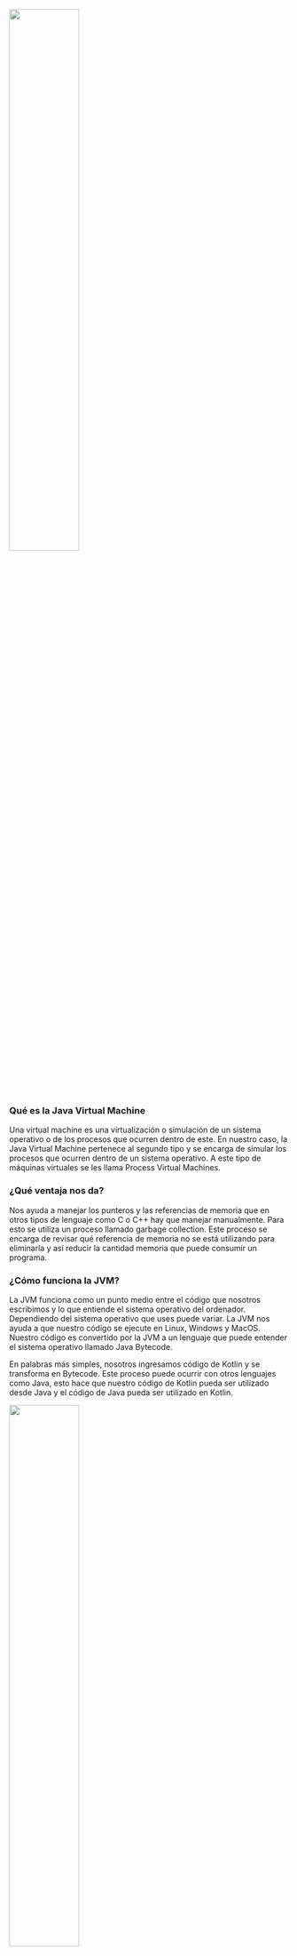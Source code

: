 
<img src="./static/images/kotlin.png" style="width:50%;"/>

### Qué es la Java Virtual Machine

Una virtual machine es una virtualización o simulación de un sistema operativo o de los procesos que ocurren dentro de este. En nuestro caso, la Java Virtual Machine pertenece al segundo tipo y se encarga de simular los procesos que ocurren dentro de un sistema operativo. A este tipo de máquinas virtuales se les llama Process Virtual Machines.

### ¿Qué ventaja nos da?

Nos ayuda a manejar los punteros y las referencias de memoria que en otros tipos de lenguaje como C o C++ hay que manejar manualmente. Para esto se utiliza un proceso llamado garbage collection. Este proceso se encarga de revisar qué referencia de memoria no se está utilizando para eliminarla y así reducir la cantidad memoria que puede consumir un programa.

### ¿Cómo funciona la JVM?

La JVM funciona como un punto medio entre el código que nosotros escribimos y lo que entiende el sistema operativo del ordenador. Dependiendo del sistema operativo que uses puede variar. La JVM nos ayuda a que nuestro código se ejecute en Linux, Windows y MacOS. Nuestro código es convertido por la JVM a un lenguaje que puede entender el sistema operativo llamado Java Bytecode.

En palabras más simples, nosotros ingresamos código de Kotlin y se transforma en Bytecode. Este proceso puede ocurrir con otros lenguajes como Java, esto hace que nuestro código de Kotlin pueda ser utilizado desde Java y el código de Java pueda ser utilizado en Kotlin.


<img src="./static/images/kotlin_924.png" style="width:50%;margin-left: auto; margin-right: auto"/>



### Carpetas y ficheros a la izquierda

SI inician con un ** punto “.” **, guardan información de nuestro proyecto.

* “gradle” es un sistema de compilacion de Android
* "build" carpeta que almacena el codigo compilado por gradle
* "src" carpeta más importante donde se encuentra nuestro codigo
* _‘main.kt’ _ fichero que sirve como punto de entrada para el desarrollo de nuestra app
* "test" carpeta de tests necesarios para la app
* _‘build.gradle.kts’ _ fichero que contiene la configuración de como funciona el proyecto, versiones, dependencias, etc.
* _‘gradle.properties’ _ fichero que permite declarar propiedades del proyecto
* ’seetings.gradle.kts’ fichero para especificar propiedades del proyecto


### Variables en Kotlin

var = valores que pueden cambiar
val = valores que no pueden cambiar
const val = valores que no deben camiar nunca, se declaran fuera de las funciones

Declarar variables

{var/val/const val} {nombreVariable} : {Tipo de dato (opcional)} = {valor}


```java
const val PI = 3.1415 //constante

fun main(args: Array<String>) {
    println("Hello World!")
    var optionA = 80 //variable mutable
    println( "numero: "+optionA)
    optionA = 50
    println( "numero cambiado: "+  optionA )

    val name = "susana" //variable inmutable
    println("name: "+ name )
    println("pi"+PI)

```

### Modificadores y tipos de datos en Kotlin

¿Qué es un dato primitivo
Tipos de datos originales de un lenguaje de programación. En Kotlin lo son los enteros, booleanos y cadenas de texto

¿Qué es un objeto
Es una combinación de variables, funciones y otros objetos.
En Kotlin todo es un objeto, se convierten los datos primitivos a un objeto para obtener algunas ventajas como:

Crear funciones especificas para el objeto que ayuden a no reescribir el código

Sobrescribir operadores como la suma o multiplicación

-Enteros
-Cadenas de texto
-Booleanos

Comparten en común que son primitivos ya que vienen directamente con el lenguaje, con ellos se pueden crear objetos.

### Operaciones con los tipos de datos en Kotlin

En Kotlin las operaciones son traducidas a funciones interiormente por el compilador. La operación val tercerValor = primerValor + segundoValor es lo mismo que decir tercerValor = primerValor.plus(segundoValor).

En la siguiente tabla te voy a dejar las operaciones que vas a poder realizar con los distintos tipos de datos y si te encuentras con alguno que no permita realizar esa operación puedes crearla por tu cuenta. Recuerda que Kotlin te permite extender el lenguaje para aprovechar estas funcionalidades.

Operaciones más utilizadas

|Expresión |	Función 	|Operator Fun|
|----------|------------|--------------|
|a + b 	| c = a + b |	public operator fun plus(other: Int): Int|
|a - b 	|c = a - b 	|public operator fun minus(other: Int): Int|
|a * b 	|c = a * b 	|public operator fun times(other: Int): Int|
|a / b 	|a = a / b 	|public operator fun div(other: Int): Int|
|a % b 	|c = a % b 	|public operator fun rem(other: Int): Int|
|a++ 	  |c = a++ 	  |public operator fun inc(): Int|
|a– 	  |c = a– 	  |public operator fun dec(): Int|
|a > b 	|c = a > b 	|public override operator fun compareTo(other: Int): Int|
|a < b 	|c = a < b 	|public override operator fun compareTo(other: Int): Int|
|a >= b  |c = a >= b |public override operator fun compareTo(other: Int)|: Int|
|a <= b |c = a <= b |public override operator fun compareTo(other: Int)|: Int|
|a != b |c = a != b 	|public open operator fun equals(other: Any?): |Boolean|

Dependiendo del tipo de dato que tengas podrás utilizar todos o solamente algunas de estas operaciones, por ejemplo si tienes una variable del tipo de dato String no vas a poder dividirla, a menos que tú crees esa función. Sin embargo, sí vas a poder sumar dos variables del tipo de dato String para obtener el valor de dicha suma.

Con esto espero que hayas obtenido una idea sobre cómo funcionan las operaciones, queda de parte de ti si prefieres utilizar la versión larga del operator fun o el operador directamente.

Ten en cuenta que si las operator fun se inventaron para que puedas reducir tu código a operaciones con símbolos ¿por algo será, no?


### Paradigmas de la programación:

Son formas de escribir código.

* Paradigma Imperativo: Se basa en modificar variables de estado que se encuentran dentro del programa y así hacer que el código realice las tareas que quieres.

* Paradigma declarativo: programacion funcional Nos ayuda a entender que es lo que tiene que hacer un programa, como hace las cosas el programa.



### CONDICIONAL IF

Es un mecanismo que nos proporciona el lenguaje para evaluar condiciones que son true o false y así decidir que bloque de codigo se va a ejecutar.  

Para evaluar las condiciones con la sentencia if debemos aprender el concepto de operador condicional, este operador nos van a servir para evaluar condiciones, los operadores condicional son:  

```
> mayor que.
< menor que.
>= mayor o igual que.
<= menor o igual que
== igualdad.
!= desigualdad.  

```
OPERADORES LOGICOS

Con los operadores logicos podremos comparar mas de una condición.  

&& operador "y": con este operador todas las condiciones tienen que ser verdaderas para que se cumpla la sentencia if.  

|| operador "o": basta que se cumpla una de las condiciones para que se cumpla la sentencia if.  

! operador "no"

### ESTRUCTURA DE CONTROL WHEN

Esta sentencia sirve en los casos que tengamos que comparar nuestra variable con múltiples opciones, ya que con la sentencia IF puede resultar poco optimo. 

SINTAXIS WHEN

* Iniciamos con la palabra reservada WHEN.
* Entre parentesis () escribimos la variable o constante que queremos evaluar.
* Posteriormente, vamos abrir y cerrar llaves {}, dentro de estas escribiremos las diferentes condiciones o casos.
* Cada vez que creamos un condición deberemos escribir un guion y un mayor que (->), luego entre llaves {} colocaremos el bloque de codigo que se va a ejecutar, para ello se escribe println(“el mensaje que va a salir por consola”).
* Por ultimo, utilizaremos ELSE para definir un bloque de codigo en caso que ninguna de nuestras opciones coincidan con el valor de nuestra variable.

EJEMPLO CON STRING

<EJEMPLO:

```java
val pais = "Argentina"

when(pais) {
    "Argentina" -> {
        println("El idioma de ${pais} es Español");
    } "Alemania" -> {
        println("El idioma de ${pais} es Aleman");
    } "EEUU" -> {
        println("El idioma de ${pais} es Ingles");
    } "Brasil" -> {
        println("El idioma de ${pais} es Portugues");
    } else -> {
        println("No conocemos el idioma");
    }
} > 
```

Si tenemos varios casos que coinciden con el mismo valor, lo podremos unir en una única condición colocando una coma(,) al final de cada condición.   

Al trabajar con when y números enteros (Int) podremos usar rangos, para ello debemos:  

* Se utiliza la misma sintaxis.
* En los casos o condiciones utilizaremos la palabra reservada IN.
* Seguido del valor inicial.
* Luego escribir dos puntos (…) y
* Por ultimo, colocamos el valor en donde se quiere que termine nuestro rango.

EJEMPLO CON NUMEROS ENTEROS

```java
val edad = 33;

when(edad) {
    in 0..3 -> {
        println("Tu edad es ${edad} eres un bebe");
    } in 4..11 -> {
        println("Tu edad es ${edad} eres un niño");
    } in 12..18 -> {
        println("Tu edad es ${edad} eres un adolecente");
    } in 19..59 -> {
        println("Tu edad es ${edad} eres un adulto");
    } in 60..99 -> {
        println("Tu edad es ${edad} eres un adulto mayor");
    } else -> {
        println("😲");
    }
}> 
```

### Bucles: While y Do While

Con while podemos hacer que se ejecute un bloque de código determinado hasta que se cumpla una condición.

Cuando usamos este tipo de bucles hay que tener cuidado para evitar producir bucles infinitos no deseados, para lo que necesitamos que dentro del bucle se actualice el valor que usemos en la condición de salida bajo alguna circunstancia.

En el siguiente ejemplo se ejecuta el bucle mientras (while) el día sea menor que 6 y cuando deja de cumplirse termina.

```java
var dia= 1
println("Empiza la semana")
while(dia < 6) {
    if  (dia == 1) {
        println("$dia dia trabajando")
    } else {
        println("$dia dias trabajando")
    }

    dia++ // Actualizamos la condicion
}
println("A descansar")

/* Resultado:
Empiza la semana
1 dia trabajando
2 dias trabajando
3 dias trabajando
4 dias trabajando
5 dias trabajando
A descansar
*/
```

### Null-Safety en Kotlin


Por defecto, todas las variables en Kotlin son non-nullable. De este modo, si intentamos asignar un valor null a cualquier variable, el compilador lanzará un error:

```java
var saludoNullable: String? = "Hola"
saludoNullable = null // Compila
```
Si queremos permitir que una variable pueda ser null, tendremos que definirla añadiendo ? a su tipo de datos.

## nullables

cuando declaras las variables de manera normal, estas no pueden ser inicializadas como null pero s agregamos un **? despues del tipo de dato nos permitira agregar un null**

este tipo de datos es para evitar el null pointer exeption 

si necesitamos obtener la longitud de nuestra variable con ? nos marcara un error pero podemos evitarlo usando un unsafe !!

```java
var myVar : String? = null
//unsafe operator
println(myVar!!.length)
```

## Null-Safety

Una variable es nula, cuando no se le ha asignado un valor 

Sir Tony Hoare, creo la referencia null o null pointer en 1965

Se recomienda evitar usar null, pues este nos puede causar errores al correr la app

### Nulable

Un tipo de dato nullable es una variable que puede contener un null, la forma en que se declaran es la siguiente:

```java
var segundoNombre? = "Maribel"
```

### Safe calls

es una herramienta que nos proporciona Kotlin, que nos hayuda a ejecutar cierto codigo cuando la variable no es nula, y lo realizamo de la sigueinte manera:

```java
println(segundoNombre?.length())
```

### Double bang !!

el operador !! le dice al compilador que estas 100% seguro de que en ese punto la variable no es null.

Se recomienda usarlo poco, por que puede ser considerado mala practica y ademas puede que la variable si llegue null 

### Elvis operation

Elvis operation ?: nos regresa un valor por defecto cuando una variable  es null y de esa forma evitamos ciertos errores

```java
fun main() {
    //cone el signo ? indicamos que la variable puede ser null
    var nombre : String? =  null;

    val caracterNumber :Int = nombre?.length ?: 0
    println(caracterNumber)

}
```

Ojo!

* Tu no puedes tener un catch o finally sin un try
* Tu no puedes poner codigo entre el try y el catch, o el catch y el finally.

por ejemplo:

```java
try { callRiskyCode( ) }
x = 7
catch(e: Bad Exception) {}
```

* Un try puede estar seguido de un catch o un finally
* Un try puede tener multiples catch blocks.

Esta explicacion esta en el libro Head First Kotlin en la pagina 244. Un gran libro en ingles que recomiendo mucho!


### 0El Elvis operator ?: 

Es una versión segura de una expresión if. Devuelve el valor a su izquierda si no es nulo. De lo contrario, devuelve el valor a su derecha… por ejemplo:

```java
w?.play ?: -1

```

El Elvis operator primero verifica el valor a su izquierda, en este caso w?.play y si ese valor no es null, el Elvis operator lo retorna. En el caso de que el valor de la izquierda sea null, el Elvis operator retornara el valor de la derecha, en este caso -1

es como decir "si w no es nulo y su propiedad de play no es nula, devuelve el valor de la propiedad de play, de lo contrario, devuelve -1

Pueden encontrar mas información sobre este tema en el libro que les recomende anteriormente Head First Kotlin!

### Listas


* Las listas son inmutables, si queremos agregar, remover o usar funciones mas avanzadas necesitaremos una mutableList.
* Podemos tener valores duplicados en una lista
* Podemos recorrer todos los elementos de una lista
* La principal diferencia entre una lista y un array es que la lista no puede actualizar ninguna de las referencias que almacena


```java
fun main(args: Array<String>) {

    // Lista inmutable
    val listaDeNombre = listOf("Nestor", "Joel", "Camila")
    println(listaDeNombre)

    // Lista mutable
    val listaVacia = mutableListOf<String>()
    println(listaVacia)
    listaVacia.add("Nestor") //.add agregar un valor a la lista
    println(listaVacia)

    val valorUsandoGet = listaVacia.get(0) //.get Obtener el valor de la lista
    println(valorUsandoGet)

    val valorUsandoOperador = listaVacia[0]
    println(valorUsandoOperador)


    val primerValor: String? = listaDeNombre.firstOrNull() // .first Obtener el  primer valor de una lista
    println(primerValor)

    listaVacia.removeAt(0) // removeAt Eliminar elementos de la una lista
    println(listaVacia)

    listaVacia.add("Joel")
    listaVacia.removeIf() {caracteres -> caracteres.length > 3} // removeIf Solo cuando la condicion sea valida
    println(listaVacia)

    val myArray = arrayOf(1,2,3,4,5)
    println("Mi array $myArray")
    println("Array como lista ${myArray.toList()}")
    
    // Para performance utilizar siempre arrays ** de lo contraria utilizar listas
}

```

### Filtrar listas

```java
fun main(args: Array<String>) {
    val numerosDeLoteria = listOf(11, 15, 30, 66, 5)

    //Ordenar ascendentemente con sorted
    val numerosSorted = numerosDeLoteria.sorted()
    println(numerosSorted)

    //Ordenar descendentemente con sortedDescending
    val numerosDescendientes = numerosDeLoteria.sortedDescending()
    println(numerosDescendientes)

    //Ordenar dependiendo de una condición con sortedBy
    val ordenarPorMultipos = numerosDeLoteria.sortedBy { num -> num < 50 }
    println(ordenarPorMultipos)

    //Ordenar de forma aleatoria
    val numerosAletorios = numerosDeLoteria.shuffled()
    println(numerosAletorios)

    //Ordenar de forma inversa
    val numerosEnReversa = numerosDeLoteria.reversed()
    println(numerosEnReversa)


    //Funciones de programación funcional

    //Map - Convertir un elemento de un tipo a otro tipo // siempre devuelve el ultimo valor

    val mensajesDeNumeros = numerosDeLoteria.map { num -> "Tu numero de lotería es $num" }
    println(mensajesDeNumeros)

    //Filtrar elementos dependiendo de condiciones con filter
    val numerosFiltrados = numerosDeLoteria.filter { num -> num > 50 }
    println(numerosFiltrados)
}

```

### Maps

Los mapas asocian claves con valores. Las claves deben ser únicas, pero los valores asociados no. De este modo, cada valor puede ser usado para identificar de manera única el valor asociado, ya que el mapa asegura que no puedes duplicar claves en la colección. Internamente, Kotlin usa la colección Java Map para implementar los mapas.
A diferencia de las interfaces List y Set en Kotlin que extienden la interfaz Collection, la interfaz Map no extiende nada. Algunas de las propiedades y funciones disponibles en esta interfaz se muestran a [g1] continuación. Observa como solo se permite hacer consultas, al definir una colección inmutable.
```java
//size: tamaño de la colección.

isEmpty(): //indica si el mapa está vacío.
containsKey(key: K): //indica si el mapa contiene una clave.
containsValue(value: V): // indica si el mapa contiene un valor.
get(key: K): //valor asociado a la llave dada o null si no se encuentra.
keys: //devuelve un Set inmutable con todas las claves en el mapa.
values: Collection //inmutable de todos los valores en el mapa.
mapOf() //crea un mapa inmutable compuesto por una lista de pares, donde el primer valor es la clave, y el segundo es el valor. Devuelve un objeto de tipo Map.

val prefijos: Map<Int, String> = mapOf(34 to "España", 1 to "USA", 233 to "Ghana")
for ((key, value) in prefijos) {
    println("$key es el código telefónico de $value")
}

//Podemos obtener el valor de una clave usando la función get(). También podemos usar los corchetes como un atajo para get().

print(prefijos.get(34)) // España
print(prefijos[34])     // España 

//La interfaz MutableMap no extiende la interfaz MutableCollection; su único padre es la interfaz Map. Este anula las propiedades keys, entries y values de la interfaz padre para poder redefinirlas. Además, incluye algunas funciones extra como:

put(key: K, value: V) //inserta el par clave-valor en el mapa. Devolverá el valor previo enlazado con la clave o null si la clave no existía.
remove(key: K) //borra la clave y su valor enlazado.
putAll(from: Map<out K, V>) //agrega nuevos pares clave-valor desde otro mapa. Si una clave ya existente será actualizada con el nuevo valor.
clear() //elimina todos los elementos del mapa.
mutableMapOf() //permite crear un mapa mutable sin indicar la implementación:

val monedas: MutableMap<String, String> = mutableMapOf("euro" to "España", "dolar" to "EEUU", "libra" to "UK")

println("Paises ${ monedas.values}") 
println("Monedas ${ monedas.keys}") 
monedas.put("cedi", "Ghana")
monedas.remove("dolar")  

```
Para indicar implementaciones específicas dispones de: hashMapOf() para crear un mapa de tipo LinkedHashMap., donde puedes consultar el orden en que los elementos fueron insertados, y sortedMapOf() para SortedMap, en el cual todas las entradas se almacenan en un orden de clave ascendente.



### Sets

Set Es similar a una lista, pero sin elementos repetidos

```java
fun main(args: Array<String>) {

    //Conjunto inmutable
    val vocalesRepidas = setOf("a", "e", "i", "o", "u", "a", "e", "i", "o", "u")
    println(vocalesRepidas)

    //Conjunto mutable
    val numerosFavoritos = mutableSetOf(1, 2, 3, 4)
    println(numerosFavoritos)
    numerosFavoritos.add(5)
    numerosFavoritos.add(5)
    println(numerosFavoritos)
    // Se elimina el elemento dependiendo del valor
    numerosFavoritos.remove(1)
    println(numerosFavoritos)

    val valorDelSet = numerosFavoritos.firstOrNull{ num -> num > 2}
    println(valorDelSet)
}
```

### ¿Qué son las funciones?

Las funciones se declaran usando la palabra clave fun, seguida del nombre del método, los paréntesis donde declararemos los valores de entrada y unas llaves que limitan la función.

```java
fun main(args: Array<String>) {
    showMyName()
    showMyLastName()
    showMyAge()
}
fun showMyName(){
    println("Me llamo Aris")
}
fun showMyLastName(){
    println("Mi Apellido es Guimerá")
}
fun showMyAge(){
    println("Tengo 24 años")
}
```
Si os fijáis en el código anterior, tenemos 4 métodos. 3 de ellos están destinados para una sola función (mostrar nombre, edad y apellidos) pero no se ejecutarán a no ser que sean llamados. Por ello el cuarto método que es el que se ejecutar el código, los llamará en el orden que le pongamos. Dándonos un resultado así.

Funciones con parámetros de entrada
Ahora vamos a ver las funciones con parámetros de entrada, que son iguales, pero al llamarlas habrá que mandarle las variables que necesite.

```java
fun main(args: Array<String>) {
    showMyInformation("Aris", "Guimerá", 24)
}
fun showMyInformation(name: String, lastName: String, age: Int){
    println("Me llamo $name $lastName y tengo $age años.")
}
```
Como se puede observar, tiene tres parámetros de entrada, la forma de declararlos es muy fácil el nombre de la variable, seguida de dos puntos y el tipo de variable, aquí si es obligatorio definir el tipo.

Obviamente al llamar al método podemos pasarle variables recuperadas de otros métodos y demás.

Funciones con parámetros de salida
Nos queda por ver como una función puede devolver un resultado o lo que haga nuestro método. La única limitación es que solo se puede devolver un parámetro, aunque para eso tenemos los métodos (ya lo veremos más tarde).

```java
fun main(args: Array<String>) {
    var result = add(5, 10)
    println(result)
}
fun add(firsNumber: Int, secondNumber: Int) : Int{
    return firsNumber + secondNumber
}

```

Como el ejemplo anterior añadimos los parámetros de entrada pero esta vez, al cerrar los paréntesis pondremos el tipo de variable que debe devolver nuestra función. Luego la función hará todo lo que tenga que hacer y cuando tenga el resultado, lo devolveremos con la palabra clave return.

Si el método es muy fácil, podemos evitar las llaves y simplificar la función un poco más.

```java
fun add(firsNumber: Int, secondNumber: Int) : Int = firsNumber + secondNumber
```

### Funciones de extensión en Kotlin

Las funciones de extensión (o extension functions en inglés) son funciones que, como su propio nombre indica, nos ayudan a extender la funcionalidad de clases sin necesidad de tocar su código. Ahora vamos a ver cómo se definen estas funciones, y algunos ejemplos que a mí personalmente me resultan muy útiles.

¿Cómo se define una función de extensión?
Tan solo hay que escribir una función como lo harías normalmente, y ponerle delante el nombre de la clase separado por un punto.

Ejemplo muy sencillo: queremos hacer que una vista tenga la función visible(), que la hace visible. Escribiríamos algo como esto:

```java
fun View.visible() {
    this.visibility = View.VISIBLE
}
//El this  lo he puesto para que veas que podemos usar las funciones y propiedades de esa clase como si estuviéramos dentro de  la propia clase, pero lo puedes omitir:

fun View.visible() {
    visibility = View.VISIBLE
}

```
Algunos ejemplos interesantes
Hay un par de ejemplos que me gusta poner, porque resumen muy bien la potencialidad de esto.

El primero es cuando estás inflando una vista dentro de un adapter. Normalmente utilizarías algo así:

```java
override fun onCreateViewHolder(parent: ViewGroup, viewType: Int): ViewHolder {
    val v = LayoutInflater.from(parent.context).inflate(R.layout.view_item, parent, false)
    return ViewHolder(v)
}
```
La línea que infla la vista y usa el parent es demasiado compleja, y el 99% de las veces suele ser igual en cualquier adapter. ¿Por qué no hacer que los ViewGroup  puedan inflar vistas?

```java
fun ViewGroup.inflate(layoutRes: Int): View {
    return LayoutInflater.from(context).inflate(layoutRes, this, false)
}

//Ahora ya puedes utilizarlo en el código de arriba:

override fun onCreateViewHolder(parent: ViewGroup, viewType: Int): ViewHolder {
    val v = parent.inflate(R.layout.view_item)
    return ViewHolder(v)
}
```
Un ejemplo muy parecido se puede hacer con las imágenes. Si utilizas por ejemplo la librería de Picasso, necesitas andar haciendo el típico ritual:

Picasso.with(imageView.context).load(url).into(imageView)

¿Qué te parecería poder decirle a ImageView que cargue una url directamente?

```java
fun ImageView.loadUrl(url: String) {
    Picasso.with(context).load(url).into(this)
}

imageView.loadUrl(url)
```

Propiedades de extensión

Igual que puedes hacer funciones de extensión, lo mismo puedes hacer con properties. Lo único que no podrán guardar un estado propio, sino valerse de las funciones ya existentes para modificar el estado:

```java
val ViewGroup.children: List get() = (0..childCount -1).map { getChildAt(it) }
//  Esta property recupera los hijos de un ViewGroup
// Ahora podrías iterar sobre ellos directamente:
parent.children.forEach { it.visible() }
```

Nota: it es una palabra reservada que se utiliza para acceder al valor de entrada de la función, cuando solo hay uno. Como ya hemos visto en otros artículos, se pueden nombrar esos valores de entrada, y asignar más cuando hay más de uno.

Conclusión
Con las funciones y las propiedades de extensión puedes extender cualquier librería a la que no tengas acceso y luego utilizar esas funciones y propiedades como si fueran propias de la clase. Lo único que verás es un import extra en el archivo en el que se use.

Si de verdad vas en serio con Kotlin y, como yo, piensas que es el lenguaje del futuro en Android, te recomiendo que le eches un vistazo al training gratuito, donde te contaré todo lo que necesitas para aprender a crear tus Apps Android en Kotlin desde cero.

### Parámetros por defecto

Una de las características de Kotlin es la posibilidad de trabajar con funciones con parámetros con valores por defecto. Tomemos como ejemplo la función sum que tiene dos parámetros y le agregamos un parámetro más:
```java
fun sum(x:Int, y:Int, z:Int): Int{
   return x + y + z
}

//Se podría asignar un valor a una de las variables:

fun sum(x:Int, y:Int, z:Int = 0): Int{
   return x + y + z
}

//Luego la función sum, podría llamarse de las siguientes maneras:

sum(3, 2, 1)
sum(2, 4)

```
En ambos casos funciona en forma adecuada. Esto tiene una ventaja pues permite crear funciones con parámetros por defecto, con lo cual evita realizar sobre carga de funciones. En lenguajes como Java no hay parámetros por defecto, con lo cual muchas veces se tiene que sobre cargar los métodos.

Parámetros con nombres
Que sucede si queremos imprimir determinados parámetros que no sean contiguos, por ejemplo, el primero y el tercero.

```java
//Generamos una nueva función:

fun printDetails(name:String,email:String = "", phone:String){
 println("name: $name - email: $email - phone: $phone")
}

//Si hacemos email con un valor por defecto:

printDetails("Juan", "123 123")
```
Esta función nos genera erro, pues el tercer valor phone, no tiene asignado un valor por defecto y es requerido. Por otro lado, por la forma de la variable, el valor indicado corresponde a phone, más el método no sabe como distinguir que es el tercer parámetro. Esto se soluciona utilizando el valor de los parámetros:

```java
printDetails("Juan", phone="123 123")

//Al tener el nombre de los parámetros, se pueden ingresar los parámetros en un orden indistinto:

printDetails(name="Juan", phone = "123 123")
printDetails(phone = "123 123", name="Juan" )

```
Esto es util cuando tengo funciones con múltiples parámetros. Usar el nombre de los parámetros permite ser más expresivo con nuestro código.

No es recomendable tener funciones con cinto o seis parámetros, para esto es recomendable tener un objeto que agrupe este conjunto de parámetros, pero en caso de que tengamos este tipo de funciones. El uso de los nombres es muy útil.


### Lambdas

Las funciones lambda (“lambdas”) son una forma sencilla de crear funciones ad-hoc (para un fin determinado). Las lambdas se pueden denotar de forma muy concisa en muchos casos gracias a la inferencia de tipos y la variable it implícita.


Ejemplos de declaración de Lambdas:

```java
//Una lambda con tipos explícitos en todas partes. La lambda es la parte entre llaves, que se asigna a una variable de tipo (String) -> String (un tipo de función)
val upperCase1: (String) ->String={str: String -> str.uppercase()}

//Inferencia de tipo dentro de lambda: el tipo del parámetro lambda se infiere del tipo de variable a la que está asignado.
val upperCase2: (String) -> String = {str -> str.uppercase()}

//Inferencia de tipo fuera de lambda: el tipo de variable se infiere del tipo del parámetro lambda y el valor de retorno.
val upperCase3 = {str: String -> str.uppercase()}

//No puede hacer ambas cosas a la vez, el compilador no tiene la posibilidad de inferir el tipo de esa manera.
//val upperCase4: {str -> str.uppercase()}


//Para lambdas con un solo parámetro, no tiene que nombrarlo explícitamente. En su lugar, puede utilizar la variable it implícita. Esto es especialmente útil cuando se puede inferir el tipo (que suele ser el caso).
val upperCase5: (String) -> String = {it.uppercase()}

//Si su lambda consta de una única llamada de función, puede usar punteros de función (: :).
val upperCase6: (String) -> String = String::uppercase
println(upperCase1("hello"))
println(upperCase2("hello"))
println(upperCase3("hello"))
println(upperCase5("hello"))
println(upperCase6("hello"))

```

### High Order functions

Funciones de orden superior

Kotlin es un lenguaje orientado a objetos pero introduce características existentes en los lenguajes funcionales que nos permiten crear un código más claro y expresivo.

Una de las características del paradigma de la programación funcional son las funciones de orden superior.

Las funciones de orden superior son funciones que pueden recibir como parámetros otras funciones y/o devolverlas como resultados.

Veremos una serie de ejemplos muy sencillos para ver como Kotlin implementa el concepto de funciones de orden superior y a medida que avancemos en el curso podremos ver las ventajas de este paradigma.

Problema 1
Definir una función de orden superior llamada operar. Llegan como parámetro dos enteros y una función. En el bloque de la función llamar a la función que llega como parámetro y enviar los dos primeros parámetros.
La función retorna un entero.

Proyecto147 - Principal.kt
```java
fun operar(v1: Int, v2: Int, fn: (Int, Int) -> Int) : Int {
    return fn(v1, v2)
}

fun sumar(x1: Int, x2: Int) = x1 + x2

fun restar(x1: Int, x2: Int) = x1 - x2

fun multiplicar(x1: Int, x2: Int) = x1 * x2

fun dividir(x1: Int, x2: Int) = x1 / x2

fun main(parametro: Array<String>) {
    val resu1 = operar(10, 5, ::sumar)
    println("La suma de 10 y 5 es $resu1")
    val resu2 = operar(5, 2, ::sumar)
    println("La suma de 5 y 2 es $resu2")
    println("La resta de 100 y 40 es ${operar(100, 40, ::restar)}")
    println("El producto entre 5 y 20 es ${operar(5, 20, ::multiplicar)}")
    println("La división entre 10 y 5 es ${operar(10, 5, ::dividir)}")
}

//Tenemos definidas 6 funciones en este problema. La única función de orden superior es la llamada “operar”:

fun operar(v1: Int, v2: Int, fn: (Int, Int) -> Int) : Int {
    return fn(v1, v2)
}

//El tercer parámetro de esta función se llama “fn” y es de tipo función. Cuando un parámetro es de tipo función debemos indicar los parámetros que tiene dicha función (en este caso tiene dos parámetros enteros) y luego del operador -> el tipo de dato que retorna esta función:

fn: (Int, Int) -> Int

//Cuando tengamos una función como parámetro que no retorne dato se indica el tipo Unit, por ejemplo:

fn: (Int, Int) -> Unit

//El algoritmo de la función operar consiste en llamar a la función fn y pasar los dos enteros que espera dicha función:

return fn(v1, v2)

//Como la función operar retorna un entero debemos indicar con la palabra clave return que devuelva el dato que retorna la función “fn”.

//Las cuatro funciones que calculan la suma, resta, multiplicación y división no tienen nada nuevo a lo visto en conceptos anteriores:

fun sumar(x1: Int, x2: Int) = x1 + x2

fun restar(x1: Int, x2: Int) = x1 - x2

fun multiplicar(x1: Int, x2: Int) = x1 * x2

fun dividir(x1: Int, x2: Int) = x1 / x2

//En la función main llamamos a la función operar y le pasamos tres datos, dos enteros y uno con la referencia de una función:

val resu1 = operar(10, 5, ::sumar)

//Como vemos para pasar la referencia de una función antecedemos el operador ::
//La función operar retorna un entero y lo almacenamos en la variable resu1 que mostramos luego por pantalla:

println("La suma de 10 y 5 es $resu1")

// Es importante imaginar el funcionamiento de la función operar que recibe tres datos y utiliza uno de ellos para llamar a otra función que retorna un valor y que luego este valor lo retorna operar y llega finalmente a la variable “resu1”.

// Llamamos a operar y le pasamos nuevamente la referencia a la función sumar:

val resu2 = operar(5, 2, ::sumar)
println("La suma de 5 y 2 es $resu2")

// De forma similar llamamos a operar y le pasamos las referencias a las otras funciones:

println("La resta de 100 y 40 es ${operar(100, 40, ::restar)}")
println("El producto entre 5 y 20 es ${operar(5, 20, ::multiplicar)}")
println("La división entre 10 y 5 es ${operar(10, 5, ::dividir)}")

```
Tener en cuenta que para sumar dos enteros es mejor llamar directamente a la función sumar y pasar los dos enteros, pero el objetivo de este problema es conocer la sintaxis de las funciones de orden superior presentando el problema más sencillo.

Las funciones de orden superior se pueden utilizar perfectamente en los métodos de una clase.

Problema 2

Declarar una clase que almacene el nombre y la edad de una persona. Definir un método que retorne true o false según si la persona es mayor de edad o no. Esta función debe recibir como parámetro una función que al llamarla pasando la edad de la persona retornara si es mayor o no de edad.
Tener en cuenta que una persona es mayor de edad en Estados Unidos si tiene 21 o más años y en Argentina si tiene 18 o más años.

Proyecto148 - Principal.kt

```java
class Persona(val nombre: String, val edad: Int) {
    fun esMayor(fn:(Int) -> Boolean): Boolean {
        return fn(edad)
    }
}

fun mayorEstadosUnidos(edad: Int): Boolean {
    if (edad >= 21)
        return true
    else
        return false
}

fun mayorArgentina(edad: Int): Boolean {
    if (edad >= 18)
        return true
    else
        return false
}

fun main(parametro: Array<String>) {
    val persona1 = Persona("juan", 18)
    if (persona1.esMayor(::mayorArgentina))
        println("${persona1.nombre} es mayor si vive en Argentina")
    else
        println("${persona1.nombre} no es mayor si vive en Argentina")
    if (persona1.esMayor(::mayorEstadosUnidos))
        println("${persona1.nombre} es mayor si vive en Estados Unidos")
    else
        println("${persona1.nombre} no es mayor si vive en Estados Unidos")
}

// Declaramos la clase Persona con dos propiedades llamadas nombre y edad:

class Persona(val nombre: String, val edad: Int) {

// La clase persona por si misma no guarda la nacionalidad de la persona, en cambio cuando se pregunta si es mayor de edad se le pasa como referencia una función que al pasar la edad nos retorna true o false:

fun esMayor(fn:(Int) -> Boolean): Boolean {return fn(edad)}

// Tenemos dos funciones que al pasar una edad nos retornan si es mayor de edad o no:

fun mayorEstadosUnidos(edad: Int): Boolean {
    if (edad >= 21)
        return true
    else
        return false
}

fun mayorArgentina(edad: Int): Boolean {
    if (edad >= 18)
        return true
    else
        return false
}

// En la función main creamos un objeto de la clase persona:

val persona1 = Persona("juan", 18)

// Llamamos al método esMayor del objeto persona1 y le pasamos la referencia de la función “mayorArgentina”:

 if (persona1.esMayor(::mayorArgentina))
        println("${persona1.nombre} es mayor si vive en Argentina")
    else
        println("${persona1.nombre} no es mayor si vive en Argentina")

// Ahora llamamos al método esMayor pero pasando la referencia de la función “mayorEstadosUnidos”:

if (persona1.esMayor(::mayorEstadosUnidos))
        println("${persona1.nombre} es mayor si vive en Estados Unidos")
    else
        println("${persona1.nombre} no es mayor si vive en Estados Unidos")

// Como podemos comprobar el concepto de funciones de orden superior es aplicable a los métodos de una clase.

// No hicimos un código más conciso con el objeto que quede más claro la sintaxis de funciones de orden superior, pero el mismo problema puede ser:

class Persona(val nombre: String, val edad: Int) {
    fun esMayor(fn:(Int) -> Boolean) = fn(edad)
}


fun mayorEstadosUnidos(edad: Int) = if (edad >= 21) true else false

fun mayorArgentina(edad: Int) = if (edad >= 18) true else false

fun main(parametro: Array<String>) {
    val persona1 = Persona("juan", 18)
    if (persona1.esMayor(::mayorArgentina))
        println("${persona1.nombre} es mayor si vive en Argentina")
    else
        println("${persona1.nombre} no es mayor si vive en Argentina")
    if (persona1.esMayor(::mayorEstadosUnidos))
        println("${persona1.nombre} es mayor si vive en Estados Unidos")
    else
        println("${persona1.nombre} no es mayor si vive en Estados Unidos")
}
```

### Let